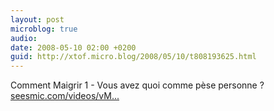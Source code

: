 ```yaml
---
layout: post
microblog: true
audio: 
date: 2008-05-10 02:00 +0200
guid: http://xtof.micro.blog/2008/05/10/t808193625.html
---
```

Comment Maigrir 1 - Vous avez quoi comme pèse personne ? [seesmic.com/videos/vM...](http://seesmic.com/videos/vMRn96B4ab)
